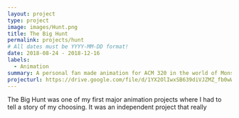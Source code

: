 ```yaml
---
layout: project
type: project
image: images/Hunt.png
title: The Big Hunt
permalink: projects/hunt
# All dates must be YYYY-MM-DD format!
date: 2018-08-24 - 2018-12-16
labels:
  - Animation
summary: A personal fan made animation for ACM 320 in the world of Monster Hunter
projecturl: https://drive.google.com/file/d/1YX2OlIwxSB639diVJZMZ_fb0wWQZszz8/view?usp=sharing
---
```


The Big Hunt was one of my first major animation projects where I had to tell a story of my choosing. It was an independent project that really




